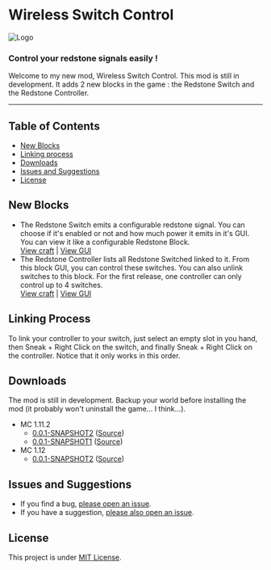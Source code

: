 # Wireless Switch Control
![Logo](https://cdn.discordapp.com/attachments/270151475026460682/327382829920944128/1A.png)
### Control your redstone signals easily !

Welcome to my new mod, Wireless Switch Control. This mod is still in development. It adds 2 new blocks in the game : the Redstone Switch and the Redstone Controller.

---

## Table of Contents

* [New Blocks](#new-blocks)
* [Linking process](#linking-process)
* [Downloads](#downloads)
* [Issues and Suggestions](#issues-and-suggestions)
* [License](#license)

## New Blocks

* The Redstone Switch emits a configurable redstone signal. You can choose if it's enabled or not and how much power it emits in it's GUI. You can view it like a configurable Redstone Block. \
 [View craft](https://cdn.discordapp.com/attachments/327094438285541376/327382320526917633/unknown.png) | [View GUI](https://cdn.discordapp.com/attachments/327094438285541376/327462323855949834/unknown.png) 
* The Redstone Controller lists all Redstone Switched linked to it. From this block GUI, you can control these switches. You can also unlink switches to this block. For the first release, one controller can only control up to 4 switches. \
[View craft](https://cdn.discordapp.com/attachments/327094438285541376/327382389074558976/unknown.png) | [View GUI](https://cdn.discordapp.com/attachments/327094438285541376/327462456127651840/unknown.png)

## Linking Process

To link your controller to your switch, just select an empty slot in you hand, then Sneak + Right Click on the switch, and finally Sneak + Right Click on the controller. Notice that it only works in this order.

## Downloads

The mod is still in development. Backup your world before installing the mod (it probably won't uninstall the game... I think...).

* MC 1.11.2
  - [0.0.1-SNAPSHOT2](https://cdn.discordapp.com/attachments/327094438285541376/327460035582099456/wsc-0.0.1-SNAPSHOT2.jar) ([Source](https://cdn.discordapp.com/attachments/327094438285541376/327460127928221697/wsc-0.0.1-SNAPSHOT2-sources.jar))
  - [0.0.1-SNAPSHOT1](https://cdn.discordapp.com/attachments/327094438285541376/327389750182936577/wsc-0.0.1-SNAPSHOT1.jar) ([Source](https://cdn.discordapp.com/attachments/327094438285541376/327389805551812608/wsc-0.0.1-SNAPSHOT1-sources.jar))
* MC 1.12
  - [0.0.1-SNAPSHOT2](https://cdn.discordapp.com/attachments/327094438285541376/327501076666253324/wsc-0.0.1-SNAPSHOT2.jar) ([Source](https://cdn.discordapp.com/attachments/327094438285541376/327501076666253324/wsc-0.0.1-SNAPSHOT2.jar))

## Issues and Suggestions

* If you find a bug, [please open an issue](https://github.com/Franckyi/Wireless-Switch-Control/issues).
* If you have a suggestion, [please also open an issue](https://github.com/Franckyi/Wireless-Switch-Control/issues).

## License

This project is under [MIT License](LICENSE).
